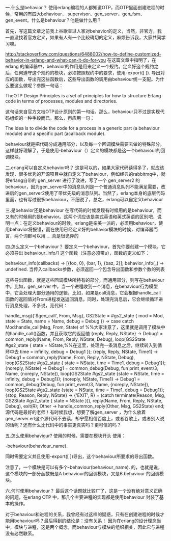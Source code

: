 一.什么是behavior？
使用erlang编程的人都知道OTP，而OTP里面创建进程的时候，常用的有四大behaviour， supervisor、gen_server、gen_fsm、gen_event。什么是behaviour？他是做什么用？

首先，写这篇文章之前我上谷歌查过人家对behavior的定义，当然，非官方，我一直没找着官方定义，如果有人有一个比较确切的定义，麻烦告诉我，大家共同学习嘛。

http://stackoverflow.com/questions/6488002/how-to-define-customized-behavior-in-erlang-and-what-can-it-do-for-you 在这篇文章中指明了，在erlang 的编译器中，behavior的作用是用来定义一个规约。定义好这个规约之后，任何遵守这个规约的模块，必须按照规约中的要求，使用-export([ ]). 导出对应的函数，导出完这些函数后，这些导出函数的调用由behaviour统一支配。为什么要这么做呢？参照一句话：

TheOTP Design Principles is a set of principles for how to structure Erlang code in terms of processes, modules and directories.

这句话来自官方文档OTP设计原则的第一句话。那么，behaviour只不过是实现代码组织的一种手段而已。那么，再应用一句：

The idea is to divide the code for a process in a generic part (a behaviour module) and a specific part (acallback module).

behaviour就是把代码分成通用部分，以及每一个回调模块需要去做的特殊部分。这样就好理解了，于是使用-behaviour（）定义的模块都是这一个behaviour的回调模块。

二.erlang可以自定义behavior吗？
这是可以的，如果大家代码读得多了，就应该发现，很多优秀的开源项目中就自定义了behaviour，例如经典的rabbitmq中，就将erlang自带的 gen_server 进行了改进，写了一个 gen_server2 的 behaviour，因为gen_server中的消息队列是一个普通消息队列不能满足需要，改进后的gen_server2使用了带优先级的消息队列。当然了，erlang本身的底层代码里面，也有写过很多behaviour，不细说了，总之，erlang可以自定义behaviour

三.是behavior还是behaviour
在写代码的时候发现有时候用的是behaviour，而又有的时候用的是behavior。这两个词应该是美式英语和英式英语的区别吧，说明一点：在定义behaviour的时候，erlang是亲美一派的，必须用behaviour，使用behavior将报错，而在使用已经定义好的behavior模块的时候，对编译器而言，两个词都可以用.....真是很诡异的

四.怎么定义一个behaviour？
要定义一个behaviour，首先你要创建一个模块，它必须导出 behaviour_info/1 这个函数（注意必须带u），函数的定义如下：

behaviour_info(callbacks) ->
    [{foo, 0}, {bar, 1}, {baz, 2}];
behavior_info(_) ->
    undefined.
当传入callbacks参数，必须返回一个包含导出函数和参数个数的列表

这些导出函数，就是这些回调模块所特有的部分，而通用部分，则写在behaviour中。比如，gen_server 中，当一个进程收到一个消息，在behaviour行为模型中，它会处理大部分通用的逻辑，比如，如果是call消息，它会根据handle_call 函数的返回值对From进程发送返回消息，同时，处理完消息后，它会继续循环进行消息处理，不多说，亮代码：

handle_msg({'$gen_call', From, Msg}, GS2State = #gs2_state { mod = Mod,
                                                             state = State,
                                                             name = Name,
                                                             debug = Debug }) ->
    case catch Mod:handle_call(Msg, From, State) of %%大家注意了，这里就是调用了模块中的handle_call()函数，并且获取它的返回值
        {reply, Reply, NState} ->
            Debug1 = common_reply(Name, From, Reply, NState, Debug),
            loop(GS2State #gs2_state { state = NState,%%在这里，处理完一条消息之后，继续转入到循环中去
                                       time  = infinity,
                                       debug = Debug1 });
        {reply, Reply, NState, Time1} ->
            Debug1 = common_reply(Name, From, Reply, NState, Debug),
            loop(GS2State #gs2_state { state = NState,
                                       time  = Time1,
                                       debug = Debug1});
        {noreply, NState} ->
            Debug1 = common_debug(Debug, fun print_event/3, Name,
                                  {noreply, NState}),
            loop(GS2State #gs2_state {state = NState,
                                      time  = infinity,
                                      debug = Debug1});
        {noreply, NState, Time1} ->
            Debug1 = common_debug(Debug, fun print_event/3, Name,
                                  {noreply, NState}),
            loop(GS2State #gs2_state {state = NState,
                                      time  = Time1,
                                      debug = Debug1});
        {stop, Reason, Reply, NState} ->
            {'EXIT', R} =
                (catch terminate(Reason, Msg,
                                 GS2State #gs2_state { state = NState })),
            reply(Name, From, Reply, NState, Debug),
            exit(R);
        Other ->
            handle_common_reply(Other, Msg, GS2State)
    end;
源代码是最好的老师！有时候我想，想要了解gen_server ，为什么放着gen_server.erl这个源代码不去读，却宁愿相信百度上，或者谷歌上，或者别人说的话呢？还有什么比代码中的事实更真实吗？更可信的吗？

五.怎么使用behaviour?
使用的时候，需要在模块开头 使用：

-behaviour(behaviour_name).

同时需要定义并且使用-export([ ])导出，这个behaviour所要求的导出函数。

注意了，一个模块是可以有多个-behaviour(behaviour_name). 的，也就是说，这个模块的一部分函数既是A behaviour的回调模块，又是B behaviour 的回调模块。

六.何时使用behaviour？
最后这个话题就比较广了，这是一个没有绝对意义正确的问题，在erlang OTP 中，那几个主要进程的实现都是使用behaviour 封装了基本的操作。

对于behaviour和进程的关系，我曾经有过这样的疑惑，只有在创建进程的时候才能用behaviour吗？最后得到的结论是：没有关系！ 因为在erlang的设计理念当中，模块与进程，这是两个概念，而behaviour与模块的组织相关，因此它与进程没有必然联系。
